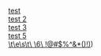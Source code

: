 [test](https://programmeruser2.github.io/wiki/wiki/test)  
[test 2](https://programmeruser2.github.io/wiki/wiki/test%202)  
[test 3](https://programmeruser2.github.io/wiki/wiki/test%203)  
[test 5](https://programmeruser2.github.io/wiki/wiki/test%205)  
[\t\e\s\t\ \6\ \!\@\#\$\%\^\&\*\(\)\!\)](https://programmeruser2.github.io/wiki/wiki/test%206%20!%40%23%24%25%5E%26*()!))  
